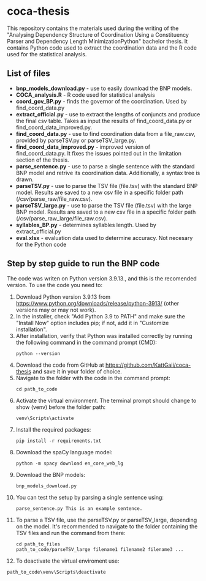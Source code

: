 # coca-thesis
This repository contains the materials used during the writing of the "Analysing Dependency Structure of Coordination Using a Constituency Parser and Dependency Length MinimizationPython" bachelor thesis. It contains Python code used to extract the coordination data and the R code used for the statistical analysis.

## List of files ##
- **bnp_models_download.py** - use to easily download the BNP models.
- **COCA_analysis.R** - R code used for statistical analysis
- **coord_gov_BP.py** - finds the governor of the coordination. Used by find_coord_data.py
- **extract_official.py** - use to extract the lengths of conjuncts and produce the final csv table. Takes as input the results of find_coord_data.py or find_coord_data_improved.py.
- **find_coord_data.py** - use to find coordination data from a file_raw.csv, provided by parseTSV.py or parseTSV_large.py.
- **find_coord_data_improved.py** - improved version of find_coord_data.py. It fixes the issues pointed out in the limitation section of the thesis.
- **parse_sentence.py** - use to parse a single sentence with the standard BNP model and retrive its coordination data. Additionally, a syntax tree is drawn.
- **parseTSV.py** - use to parse the TSV file (file.tsv) with the standard BNP model. Results are saved to a new csv file in a specific folder path (/csv/parse_raw/file_raw.csv).
- **parseTSV_large.py** - use to parse the TSV file (file.tsv) with the large BNP model. Results are saved to a new csv file in a specific folder path (/csv/parse_raw_large/file_raw.csv).
- **syllables_BP.py** - determines syllables length. Used by extract_official.py
- **eval.xlsx** - evaluation data used to determine accuracy. Not necesary for the Python code 

## Step by step guide to run the BNP code ##
The code was writen on Python version 3.9.13., and this is the recomended version.
To use the code you need to:
1. Download Python version 3.9.13 from https://www.python.org/downloads/release/python-3913/ (other versions may or may not work).
2. In the installer, check "Add Python 3.9 to PATH" and make sure the "Install Now" option includes pip; if not, add it in "Customize installation".
3. After installation, verify that Python was installed correctly by running the following command in the command prompt (CMD):
   ```
   python --version
   ```
4. Download the code from GitHub at https://github.com/KattGaii/coca-thesis and save it in your folder of choice.
5. Navigate to the folder with the code in the command prompt:
   ```
   cd path_to_code
   ```
6. Activate the virtual environment. The terminal prompt should change to show (venv) before the folder path:
   ```
   venv\Scripts\activate
   ```
7. Install the required packages:
   ```
   pip install -r requirements.txt
   ```
8. Download the spaCy language model:
   ```
   python -m spacy download en_core_web_lg
   ```
9. Download the BNP models:
   ```
   bnp_models_download.py
   ```
10. You can test the setup by parsing a single sentence using:
    ```
    parse_sentence.py This is an example sentence.
    ```
11. To parse a TSV file, use the parseTSV.py or parseTSV_large, depending on the model. It's recommended to navigate to the folder containing the TSV files and run the command from there:
    ```
    cd path_to_files
    path_to_code/parseTSV_large filename1 filename2 filename3 ...
    ```
12. To deactivate the virtual enviroment use:
   ```
   path_to_code\venv\Scripts\deactivate
   ```

